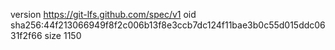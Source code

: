 version https://git-lfs.github.com/spec/v1
oid sha256:44f213066949f8f2c006b13f8e3ccb7dc124f11bae3b0c55d015ddc0631f2f66
size 1150

